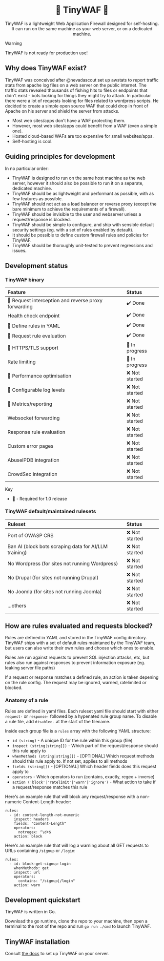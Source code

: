 <h1 align="center">🚧 TinyWAF 🚧</h1>

<p align="center">
TinyWAF is a lightweight Web Application Firewall designed for self-hosting.
It can run on the same machine as your web server, or on a dedicated machine.
</p>

> [!WARNING]
> TinyWAF is not ready for production use!


## Why does TinyWAF exist?

TinyWAF was conceived after @nevadascout set up awstats to report traffic stats
from apache log files on a web server on the public internet. The traffic stats
revealed thousands of fishing hits to files or endpoints that didn't exist - bots
looking for things they might try to attack. In particular there were a lot of
requests looking for files related to wordpress scripts. He decided to create a
simple open source WAF that could drop in front of Apache on his server and
shield the server from attacks.

* Most web sites/apps don't have a WAF protecting them.
* However, most web sites/apps could benefit from a WAF (even a simple one).
* Hosted cloud-based WAFs are too expensive for small websites/apps.
* Self-hosting is cool.


## Guiding principles for development

In no particular order:

* TinyWAF is designed to run on the same host machine as the web server, however
it should also be possible to run it on a separate, dedicated machine.
* TinyWAF should be as lightweight and performant as possible, with as few
features as possible.
* TinyWAF should not act as a load balancer or reverse proxy (except the bare
minimum to achieve the requirements of a firewall).
* TinyWAF should be invisible to the user and webserver unless a request/response
is blocked.
* TinyWAF should be simple to configure, and ship with sensible default
security settings (eg. with a set of rules enabled by detault).
* It should be possible to define custom firewall rules and policies for TinyWAF.
* TinyWAF should be thoroughly unit-tested to prevent regressions and issues.


## Development status

### TinyWAF binary

|**Feature**|**Status**|
|:---|:---|
| :large_orange_diamond: Request interception and reverse proxy forwarding | :heavy_check_mark: Done |
| Health check endpoint | :heavy_check_mark: Done |
| :large_orange_diamond: Define rules in YAML | :heavy_check_mark: Done |
| :large_orange_diamond: Request rule evaluation | :heavy_check_mark: Done |
| :large_orange_diamond: HTTPS/TLS support | :construction: In progress |
| Rate limiting | :construction: In progress |
| :large_orange_diamond: Performance optimisation | :x: Not started |
| :large_orange_diamond: Configurable log levels | :x: Not started |
| :large_orange_diamond: Metrics/reporting | :x: Not started | <!-- aggregate telemetry for marketing site + reporting for TinyWAF Pro -->
| Websocket forwarding | :x: Not started | <!-- https://github.com/koding/websocketproxy -->
| Response rule evaluation | :x: Not started |
| Custom error pages | :x: Not started |
| AbuseIPDB integration | :x: Not started |
| CrowdSec integration | :x: Not started |

Key
* :large_orange_diamond: - Required for 1.0 release

### TinyWAF default/maintained rulesets

|**Ruleset**|**Status**|
|:---|:---|
| Port of OWASP CRS | :x: Not started |
| Ban AI (block bots scraping data for AI/LLM training) | :x: Not started |
| No Wordpress (for sites not running Wordpress) | :x: Not started |
| No Drupal (for sites not running Drupal) | :x: Not started |
| No Joomla (for sites not running Joomla) | :x: Not started |
| ...others | :x: Not started |


## How are rules evaluated and requests blocked?

<!-- @todo: move this whole section to docs site -->

Rules are defined in YAML and stored in the TinyWAF config directory. TinyWAF
ships with a set of default rules maintaned by the TinyWAF team, but users can
also write their own rules and choose which ones to enable.

Rules are run against requests to prevent SQL injection attacks, etc, but
rules also run against responses to prevent information exposure (eg. leaking
server file paths)

If a request or response matches a defined rule, an action is taken depening on
the rule config. The request may be ignored, warned, ratelimited or blocked.


### Anatomy of a rule

Rules are defined in yaml files. Each ruleset yaml file should start with either
`request-` or `response-` followed by a hypenated rule group name. To disable a
rule file, add `disabled-` at the start of the filename.

Inside each group file is a `rules` array with the following YAML structure:

* `id (string)` - A unique ID for the rule within this group (file)
* `inspect (string|string[])` - Which part of the request/response should this rule apply to
* `whenMethods (string|string[])` - [OPTIONAL] Which request methods should this rule apply to. If not set, applies to all methods
* `fields (string[])` - [OPTIONAL] Which header fields does this request apply to
* `operators` - Which operators to run (contains, exactly, regex + inverse)
* `action ('block'|'ratelimit'|'warn'|'ignore')` - What action to take if a request/response matches this rule

Here's an example rule that will block any request/response with a non-numeric
Content-Length header:

```
rules:
  - id: content-length-not-numeric
    inspect: headers
    fields: "Content-Length"
    operators:
      notregex: ^\d+$
    action: block
```

Here's an example rule that will log a warning about all GET requests to URLs
containing `/signup` or `/login`:

```
rules:
  - id: block-get-signup-login
    whenMethods: get
    inspect: url
    operators:
      contains: "/signup|/login"
    action: warn
```

## Development quickstart

TinyWAF is written in Go.

Download the go runtime, clone the repo to your machine, then open a terminal to
the root of the repo and run `go run ./cmd` to launch TinyWAF.


## TinyWAF installation

Consult [the docs](https://tinywaf.com/docs/) to set up TinyWAF on your server.

